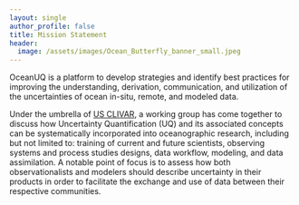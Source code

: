 ```yaml
---
layout: single
author_profile: false
title: Mission Statement
header:
  image: /assets/images/Ocean_Butterfly_banner_small.jpeg
---
```


OceanUQ is a platform to develop strategies and identify best practices for improving the understanding, derivation, communication, and utilization of the uncertainties of ocean in-situ, remote, and modeled data.

Under the umbrella of [US CLIVAR](https://usclivar.org), a working group has come together to discuss how Uncertainty Quantification (UQ) and its associated concepts can be systematically incorporated into oceanographic research, including but not limited to: training of current and future scientists, observing systems and process studies designs, data workflow, modeling, and data assimilation. A notable point of focus is to assess how both observationalists and modelers should describe uncertainty in their products in order to facilitate the exchange and use of data between their respective communities.

